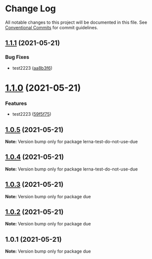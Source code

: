 # Change Log

All notable changes to this project will be documented in this file.
See [Conventional Commits](https://conventionalcommits.org) for commit guidelines.

## [1.1.1](https://github.com/uwinkler/lerna-test/compare/v1.1.0...v1.1.1) (2021-05-21)


### Bug Fixes

* test2223 ([aa8b3f6](https://github.com/uwinkler/lerna-test/commit/aa8b3f663dd9904c26e87b645dc7bd45ece9a1ee))





# [1.1.0](https://github.com/uwinkler/lerna-test/compare/v1.0.5...v1.1.0) (2021-05-21)


### Features

* test2223 ([59f5f75](https://github.com/uwinkler/lerna-test/commit/59f5f75716c7d93b82b4ead6c47d4b1599dbe8f8))





## [1.0.5](https://github.com/uwinkler/lerna-test/compare/v1.0.4...v1.0.5) (2021-05-21)

**Note:** Version bump only for package lerna-test-do-not-use-due





## [1.0.4](https://github.com/uwinkler/lerna-test/compare/v1.0.3...v1.0.4) (2021-05-21)

**Note:** Version bump only for package lerna-test-do-not-use-due





## [1.0.3](https://github.com/uwinkler/lerna-test/compare/v1.0.2...v1.0.3) (2021-05-21)

**Note:** Version bump only for package due





## [1.0.2](https://github.com/uwinkler/lerna-test/compare/v1.0.1...v1.0.2) (2021-05-21)

**Note:** Version bump only for package due





## 1.0.1 (2021-05-21)

**Note:** Version bump only for package due
